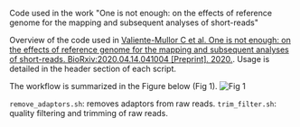 Code used in the work "One is not enough: on the effects of reference genome for the mapping and subsequent analyses of short-reads"

Overview of the code used in [Valiente-Mullor C et al. One is not enough: on the effects of reference genome for the mapping and subsequent analyses of short-reads. BioRxiv:2020.04.14.041004 [Preprint]. 2020.](https://www.biorxiv.org/content/10.1101/2020.04.14.041004v1). Usage is detailed in the header section of each script.

The workflow is summarized in the Figure below (Fig 1).
![Fig 1](https://github.com/cvmullor/reference/blob/master/Fig1.tiff?raw=true)

`remove_adaptors.sh`: removes adaptors from raw reads.
`trim_filter.sh`: quality filtering and trimming of raw reads.
